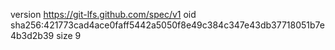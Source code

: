version https://git-lfs.github.com/spec/v1
oid sha256:421773cad4ace0faff5442a5050f8e49c384c347e43db37718051b7e4b3d2b39
size 9
